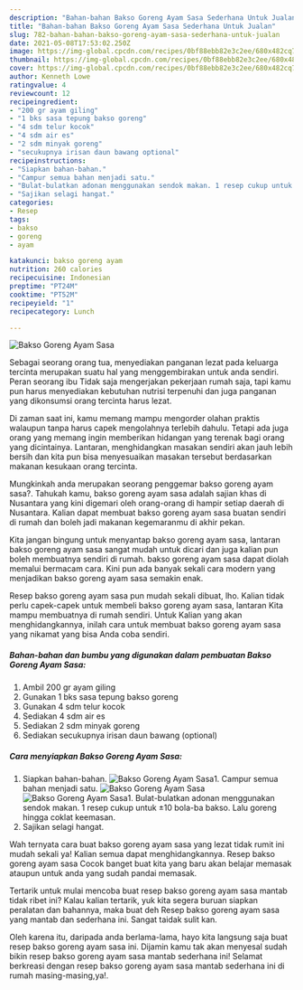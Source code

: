 ```yaml
---
description: "Bahan-bahan Bakso Goreng Ayam Sasa Sederhana Untuk Jualan"
title: "Bahan-bahan Bakso Goreng Ayam Sasa Sederhana Untuk Jualan"
slug: 782-bahan-bahan-bakso-goreng-ayam-sasa-sederhana-untuk-jualan
date: 2021-05-08T17:53:02.250Z
image: https://img-global.cpcdn.com/recipes/0bf88ebb82e3c2ee/680x482cq70/bakso-goreng-ayam-sasa-foto-resep-utama.jpg
thumbnail: https://img-global.cpcdn.com/recipes/0bf88ebb82e3c2ee/680x482cq70/bakso-goreng-ayam-sasa-foto-resep-utama.jpg
cover: https://img-global.cpcdn.com/recipes/0bf88ebb82e3c2ee/680x482cq70/bakso-goreng-ayam-sasa-foto-resep-utama.jpg
author: Kenneth Lowe
ratingvalue: 4
reviewcount: 12
recipeingredient:
- "200 gr ayam giling"
- "1 bks sasa tepung bakso goreng"
- "4 sdm telur kocok"
- "4 sdm air es"
- "2 sdm minyak goreng"
- "secukupnya irisan daun bawang optional"
recipeinstructions:
- "Siapkan bahan-bahan."
- "Campur semua bahan menjadi satu."
- "Bulat-bulatkan adonan menggunakan sendok makan. 1 resep cukup untuk ±10 bola-ba bakso. Lalu goreng hingga coklat keemasan."
- "Sajikan selagi hangat."
categories:
- Resep
tags:
- bakso
- goreng
- ayam

katakunci: bakso goreng ayam 
nutrition: 260 calories
recipecuisine: Indonesian
preptime: "PT24M"
cooktime: "PT52M"
recipeyield: "1"
recipecategory: Lunch

---
```



![Bakso Goreng Ayam Sasa](https://img-global.cpcdn.com/recipes/0bf88ebb82e3c2ee/680x482cq70/bakso-goreng-ayam-sasa-foto-resep-utama.jpg)

Sebagai seorang orang tua, menyediakan panganan lezat pada keluarga tercinta merupakan suatu hal yang menggembirakan untuk anda sendiri. Peran seorang ibu Tidak saja mengerjakan pekerjaan rumah saja, tapi kamu pun harus menyediakan kebutuhan nutrisi terpenuhi dan juga panganan yang dikonsumsi orang tercinta harus lezat.

Di zaman  saat ini, kamu memang mampu mengorder olahan praktis walaupun tanpa harus capek mengolahnya terlebih dahulu. Tetapi ada juga orang yang memang ingin memberikan hidangan yang terenak bagi orang yang dicintainya. Lantaran, menghidangkan masakan sendiri akan jauh lebih bersih dan kita pun bisa menyesuaikan masakan tersebut berdasarkan makanan kesukaan orang tercinta. 



Mungkinkah anda merupakan seorang penggemar bakso goreng ayam sasa?. Tahukah kamu, bakso goreng ayam sasa adalah sajian khas di Nusantara yang kini digemari oleh orang-orang di hampir setiap daerah di Nusantara. Kalian dapat membuat bakso goreng ayam sasa buatan sendiri di rumah dan boleh jadi makanan kegemaranmu di akhir pekan.

Kita jangan bingung untuk menyantap bakso goreng ayam sasa, lantaran bakso goreng ayam sasa sangat mudah untuk dicari dan juga kalian pun boleh membuatnya sendiri di rumah. bakso goreng ayam sasa dapat diolah memalui bermacam cara. Kini pun ada banyak sekali cara modern yang menjadikan bakso goreng ayam sasa semakin enak.

Resep bakso goreng ayam sasa pun mudah sekali dibuat, lho. Kalian tidak perlu capek-capek untuk membeli bakso goreng ayam sasa, lantaran Kita mampu membuatnya di rumah sendiri. Untuk Kalian yang akan menghidangkannya, inilah cara untuk membuat bakso goreng ayam sasa yang nikamat yang bisa Anda coba sendiri.

<!--inarticleads1-->

##### Bahan-bahan dan bumbu yang digunakan dalam pembuatan Bakso Goreng Ayam Sasa:

1. Ambil 200 gr ayam giling
1. Gunakan 1 bks sasa tepung bakso goreng
1. Gunakan 4 sdm telur kocok
1. Sediakan 4 sdm air es
1. Sediakan 2 sdm minyak goreng
1. Sediakan secukupnya irisan daun bawang (optional)




<!--inarticleads2-->

##### Cara menyiapkan Bakso Goreng Ayam Sasa:

1. Siapkan bahan-bahan.
<img src="https://img-global.cpcdn.com/steps/181c1e8730c05294/160x128cq70/bakso-goreng-ayam-sasa-langkah-memasak-1-foto.jpg" alt="Bakso Goreng Ayam Sasa">1. Campur semua bahan menjadi satu.
<img src="https://img-global.cpcdn.com/steps/4d360c7057b971e8/160x128cq70/bakso-goreng-ayam-sasa-langkah-memasak-2-foto.jpg" alt="Bakso Goreng Ayam Sasa"><img src="https://img-global.cpcdn.com/steps/beec2447350ed0eb/160x128cq70/bakso-goreng-ayam-sasa-langkah-memasak-2-foto.jpg" alt="Bakso Goreng Ayam Sasa">1. Bulat-bulatkan adonan menggunakan sendok makan. 1 resep cukup untuk ±10 bola-ba bakso. Lalu goreng hingga coklat keemasan.
1. Sajikan selagi hangat.




Wah ternyata cara buat bakso goreng ayam sasa yang lezat tidak rumit ini mudah sekali ya! Kalian semua dapat menghidangkannya. Resep bakso goreng ayam sasa Cocok banget buat kita yang baru akan belajar memasak ataupun untuk anda yang sudah pandai memasak.

Tertarik untuk mulai mencoba buat resep bakso goreng ayam sasa mantab tidak ribet ini? Kalau kalian tertarik, yuk kita segera buruan siapkan peralatan dan bahannya, maka buat deh Resep bakso goreng ayam sasa yang mantab dan sederhana ini. Sangat taidak sulit kan. 

Oleh karena itu, daripada anda berlama-lama, hayo kita langsung saja buat resep bakso goreng ayam sasa ini. Dijamin kamu tak akan menyesal sudah bikin resep bakso goreng ayam sasa mantab sederhana ini! Selamat berkreasi dengan resep bakso goreng ayam sasa mantab sederhana ini di rumah masing-masing,ya!.

